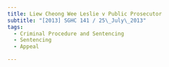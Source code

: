 ```yaml
---
title: Liew Cheong Wee Leslie v Public Prosecutor
subtitle: "[2013] SGHC 141 / 25\_July\_2013"
tags:
  - Criminal Procedure and Sentencing
  - Sentencing
  - Appeal

---
```


